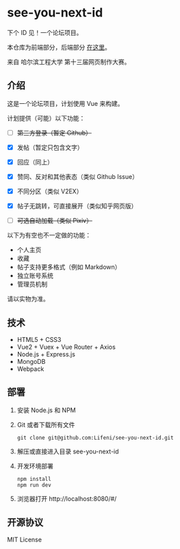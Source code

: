 # see-you-next-id

下个 ID 见！一个论坛项目。

本仓库为前端部分，后端部分 [在这里](https://github.com/Lifeni/see-you-next-id-api)。

来自 哈尔滨工程大学 第十三届网页制作大赛。

## 介绍

这是一个论坛项目，计划使用 Vue 来构建。

计划提供（可能）以下功能：

- [ ] ~~第三方登录（暂定 Github）~~

- [x] 发帖（暂定只包含文字）
- [x] 回应（同上）
- [x] 赞同、反对和其他表态（类似 Github Issue）
- [x] 不同分区（类似 V2EX）
- [x] 帖子无跳转，可直接展开（类似知乎网页版）
- [ ] ~~可选自动加载（类似 Pixiv）~~

以下为有空也不一定做的功能：

- 个人主页
- 收藏
- 帖子支持更多格式（例如 Markdown）
- 独立账号系统
- 管理员机制

请以实物为准。

## 技术

- HTML5 + CSS3
- Vue2 + Vuex + Vue Router + Axios
- Node.js + Express.js
- MongoDB
- Webpack

## 部署

1. 安装 Node.js 和 NPM

2. Git 或者下载所有文件

   ```
   git clone git@github.com:Lifeni/see-you-next-id.git
   ```

3. 解压或直接进入目录 see-you-next-id

4. 开发环境部署

   ```
   npm install
   npm run dev
   ```

5. 浏览器打开 http://localhost:8080/#/

## 开源协议

MIT License
